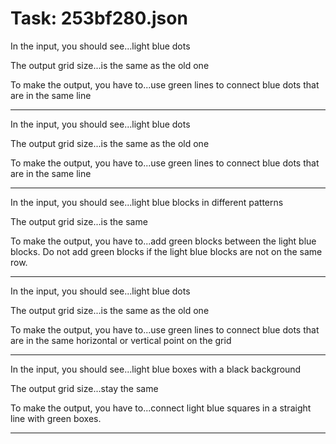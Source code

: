 # Task: 253bf280.json

In the input, you should see...light blue dots

The output grid size...is the same as the old one

To make the output, you have to...use green lines to connect blue dots that are in the same line

---

In the input, you should see...light blue dots

The output grid size...is the same as the old one

To make the output, you have to...use green lines to connect blue dots that are in the same line

---

In the input, you should see...light blue blocks in different patterns

The output grid size...is the same

To make the output, you have to...add green blocks between the light blue blocks. Do not add green blocks if the light blue blocks are not on the same row.

---

In the input, you should see...light blue dots

The output grid size...is the same as the old one

To make the output, you have to...use green lines to connect blue dots that are in the same horizontal or vertical point on the grid

---

In the input, you should see...light blue boxes with a black background

The output grid size...stay the same

To make the output, you have to...connect light blue squares in a straight line with green boxes.

---

